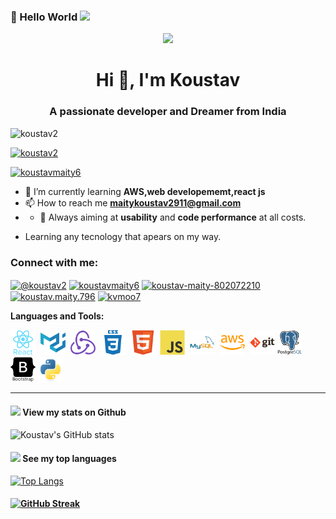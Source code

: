 ### 👋 Hello World  <img src="https://github.com/TheDudeThatCode/TheDudeThatCode/blob/master/Assets/Earth.gif" width="24px">
<div id="header" align="center">
  <img src="https://media.giphy.com/media/M9gbBd9nbDrOTu1Mqx/giphy.gif" width="100"/>
</div>
<h1 align="center">Hi 👋, I'm Koustav</h1>
<h3 align="center">A passionate developer and Dreamer from India</h3>

<p align="left"> <img src="https://komarev.com/ghpvc/?username=koustav2&label=Profile%20views&color=0e75b6&style=flat" alt="koustav2" /> </p>

<p align="left"> <a href="https://github.com/ryo-ma/github-profile-trophy"><img src="https://github-profile-trophy.vercel.app/?username=koustav2" alt="koustav2" /></a> </p>

<p align="left"> <a href="https://twitter.com/koustavmaity6" target="blank"><img src="https://img.shields.io/twitter/follow/koustavmaity6?logo=twitter&style=for-the-badge" alt="koustavmaity6" /></a> </p>

- 🌱 I’m currently learning **AWS,web developememt,react js**
- 📫 How to reach me **maitykoustav2911@gmail.com**
- * 💫 Always aiming at **usability** and **code performance** at all costs. 
* Learning any tecnology that apears on my way.

<h3 align="left">Connect with me:</h3>
<p align="left">
<a href="https://codepen.io/@koustav2" target="blank"><img align="center" src="https://raw.githubusercontent.com/rahuldkjain/github-profile-readme-generator/master/src/images/icons/Social/codepen.svg" alt="@koustav2" height="30" width="40" /></a>
<a href="https://twitter.com/koustavmaity6" target="blank"><img align="center" src="https://raw.githubusercontent.com/rahuldkjain/github-profile-readme-generator/master/src/images/icons/Social/twitter.svg" alt="koustavmaity6" height="30" width="40" /></a>
<a href="https://linkedin.com/in/koustav-maity-802072210" target="blank"><img align="center" src="https://raw.githubusercontent.com/rahuldkjain/github-profile-readme-generator/master/src/images/icons/Social/linked-in-alt.svg" alt="koustav-maity-802072210" height="30" width="40" /></a>
<a href="https://fb.com/koustav.maity.796" target="blank"><img align="center" src="https://raw.githubusercontent.com/rahuldkjain/github-profile-readme-generator/master/src/images/icons/Social/facebook.svg" alt="koustav.maity.796" height="30" width="40" /></a>
<a href="https://www.hackerrank.com/kvmoo7" target="blank"><img align="center" src="https://raw.githubusercontent.com/rahuldkjain/github-profile-readme-generator/master/src/images/icons/Social/hackerrank.svg" alt="kvmoo7" height="30" width="40" /></a>
</p>

**Languages and Tools:**  

  <div>
  <img src="https://github.com/devicons/devicon/blob/master/icons/react/react-original-wordmark.svg" title="React" alt="React" width="40" height="40"/>&nbsp;
  <img src="https://github.com/devicons/devicon/blob/master/icons/materialui/materialui-original.svg" title="Material UI" alt="Material UI" width="40" height="40"/>&nbsp;
  <img src="https://github.com/devicons/devicon/blob/master/icons/redux/redux-original.svg" title="Redux" alt="Redux " width="40" height="40"/>&nbsp;
  <img src="https://github.com/devicons/devicon/blob/master/icons/css3/css3-plain-wordmark.svg"  title="CSS3" alt="CSS" width="40" height="40"/>&nbsp;
  <img src="https://github.com/devicons/devicon/blob/master/icons/html5/html5-original.svg" title="HTML5" alt="HTML" width="40" height="40"/>&nbsp;
  <img src="https://github.com/devicons/devicon/blob/master/icons/javascript/javascript-original.svg" title="JavaScript" alt="JavaScript" width="40" height="40"/>&nbsp;
  <img src="https://github.com/devicons/devicon/blob/master/icons/mysql/mysql-original-wordmark.svg" title="MySQL"  alt="MySQL" width="40" height="40"/>&nbsp;
  <img src="https://github.com/devicons/devicon/blob/master/icons/amazonwebservices/amazonwebservices-plain-wordmark.svg" title="AWS" alt="AWS" width="40" height="40"/>&nbsp;
  <img src="https://github.com/devicons/devicon/blob/master/icons/git/git-original-wordmark.svg" title="Git" **alt="Git" width="40" height="40"/>
  <img src="https://raw.githubusercontent.com/devicons/devicon/master/icons/postgresql/postgresql-original-wordmark.svg" alt="postgresql" width="40" height="40"/>
  <img src="https://raw.githubusercontent.com/devicons/devicon/master/icons/bootstrap/bootstrap-plain-wordmark.svg" alt="bootstrap" width="40" height="40"/>
  <img src="https://raw.githubusercontent.com/devicons/devicon/master/icons/python/python-original.svg" alt="python" width="40" height="40"/>
</div>

----

#### <img src="https://media.giphy.com/media/VgCDAzcKvsR6OM0uWg/giphy.gif" width="50"> View my stats on Github 
   
![Koustav's GitHub stats](https://github-readme-stats.vercel.app/api?username=koustav2&count_private=true)

#### <img src="https://media.giphy.com/media/VgCDAzcKvsR6OM0uWg/giphy.gif" width="50"> See my top languages

[![Top Langs](https://github-readme-stats.vercel.app/api/top-langs/?username=koustav2&layout=compact&langs_count=12)](https://github.com/anuraghazra/github-readme-stats)
#### [![GitHub Streak](http://github-readme-streak-stats.herokuapp.com?user=koustav2&theme=dark&background=000000)](https://git.io/streak-stats)

